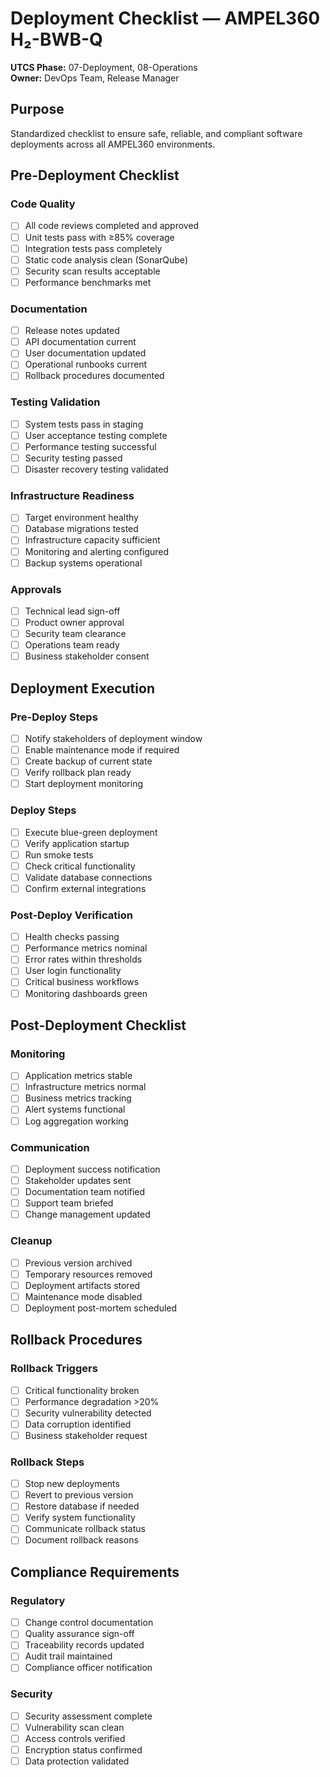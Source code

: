 # Deployment Checklist — AMPEL360 H₂-BWB-Q

**UTCS Phase:** 07-Deployment, 08-Operations  
**Owner:** DevOps Team, Release Manager

## Purpose
Standardized checklist to ensure safe, reliable, and compliant software deployments across all AMPEL360 environments.

## Pre-Deployment Checklist

### Code Quality
- [ ] All code reviews completed and approved
- [ ] Unit tests pass with ≥85% coverage
- [ ] Integration tests pass completely
- [ ] Static code analysis clean (SonarQube)
- [ ] Security scan results acceptable
- [ ] Performance benchmarks met

### Documentation
- [ ] Release notes updated
- [ ] API documentation current
- [ ] User documentation updated
- [ ] Operational runbooks current
- [ ] Rollback procedures documented

### Testing Validation
- [ ] System tests pass in staging
- [ ] User acceptance testing complete
- [ ] Performance testing successful
- [ ] Security testing passed
- [ ] Disaster recovery testing validated

### Infrastructure Readiness
- [ ] Target environment healthy
- [ ] Database migrations tested
- [ ] Infrastructure capacity sufficient
- [ ] Monitoring and alerting configured
- [ ] Backup systems operational

### Approvals
- [ ] Technical lead sign-off
- [ ] Product owner approval
- [ ] Security team clearance
- [ ] Operations team ready
- [ ] Business stakeholder consent

## Deployment Execution

### Pre-Deploy Steps
- [ ] Notify stakeholders of deployment window
- [ ] Enable maintenance mode if required
- [ ] Create backup of current state
- [ ] Verify rollback plan ready
- [ ] Start deployment monitoring

### Deploy Steps
- [ ] Execute blue-green deployment
- [ ] Verify application startup
- [ ] Run smoke tests
- [ ] Check critical functionality
- [ ] Validate database connections
- [ ] Confirm external integrations

### Post-Deploy Verification
- [ ] Health checks passing
- [ ] Performance metrics nominal
- [ ] Error rates within thresholds
- [ ] User login functionality
- [ ] Critical business workflows
- [ ] Monitoring dashboards green

## Post-Deployment Checklist

### Monitoring
- [ ] Application metrics stable
- [ ] Infrastructure metrics normal
- [ ] Business metrics tracking
- [ ] Alert systems functional
- [ ] Log aggregation working

### Communication
- [ ] Deployment success notification
- [ ] Stakeholder updates sent
- [ ] Documentation team notified
- [ ] Support team briefed
- [ ] Change management updated

### Cleanup
- [ ] Previous version archived
- [ ] Temporary resources removed
- [ ] Deployment artifacts stored
- [ ] Maintenance mode disabled
- [ ] Deployment post-mortem scheduled

## Rollback Procedures

### Rollback Triggers
- [ ] Critical functionality broken
- [ ] Performance degradation >20%
- [ ] Security vulnerability detected
- [ ] Data corruption identified
- [ ] Business stakeholder request

### Rollback Steps
- [ ] Stop new deployments
- [ ] Revert to previous version
- [ ] Restore database if needed
- [ ] Verify system functionality
- [ ] Communicate rollback status
- [ ] Document rollback reasons

## Compliance Requirements

### Regulatory
- [ ] Change control documentation
- [ ] Quality assurance sign-off
- [ ] Traceability records updated
- [ ] Audit trail maintained
- [ ] Compliance officer notification

### Security
- [ ] Security assessment complete
- [ ] Vulnerability scan clean
- [ ] Access controls verified
- [ ] Encryption status confirmed
- [ ] Data protection validated